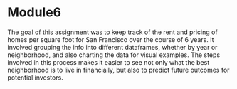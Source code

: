 # Module6
The goal of this assignment was to keep track of the rent and pricing of homes per square foot for San Francisco over the course of 6 years. It involved grouping the info into different dataframes, whether by year or neighborhood, and also charting the data for visual examples. The steps involved in this process makes it easier to see not only what the best neighborhood is to live in financially, but also to predict future outcomes for potential investors.